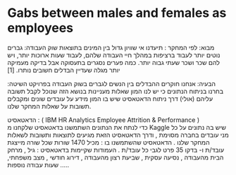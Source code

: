 # Gabs between males and females as employees

מבוא:
לפי המחקר : תיעדנו אי שוויון גדול בין המינים בתוצאות שוק העבודה: גברים נוטים יותר לעבוד ברציפות במהלך חיי העבודה שלהם, לעבוד שעות ארוכות יותר, ויש להם שכר ושכר שעתי גבוה יותר. כמה פערים נסגרים בתעסוקה אבל בדיקה מעמיקה יותר מגלה שעדיין הבדלים חשובים נותרו. [1]

הבעיה:
אנחנו חוקרים ההבדלים בין הנשים לגברים בשוק העבודה בפרויקט 
השיטה:
בחרנו בניתוח הנתונים כי יש לנו המון שאלות מעניינות בנושא הזה שנוכל לקבל תשובה עליהם (אולי)  דרך ניתוח הדאטאסיט שיש בו המון מידע על עובדים שונים ומקבלים תשובות על שאלות המחקר שלנו. 


הדאטאסיט : (  IBM HR Analytics Employee Attrition & Performance )  
 	כדי לנתח את הנתונים השתמשנו בדאטאסיט שלקחנו מ Kaggle שיש בה נתונים על כל מני עובדים בחברה מסוימת , ודרך הדאטאסיט הזאת מגיעים לתוצאות ותשובות לשאלות המחקר שלנו . 
 	הדאטאסיט שהשתמשנו בו :
 	מכיל 1470 שורות שכל שורה מייצגת עובד/ת ו- בדקו 35 פרט לגבי כל עובד/ת .
 	העמודות שקיימות בדאטאסיט : גיל , מרחק הבית מהעבודה , נסיעה עסקית , שביעת רצון מהעבודה , דירוג חודשי , מצב משפחתי, שעות עבודה נוספות .....

